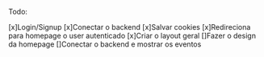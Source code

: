 Todo:

[x]Login/Signup
[x]Conectar o backend
[x]Salvar cookies
[x]Redireciona para homepage o user autenticado
[x]Criar o layout geral
[]Fazer o design da homepage
[]Conectar o backend e mostrar os eventos
